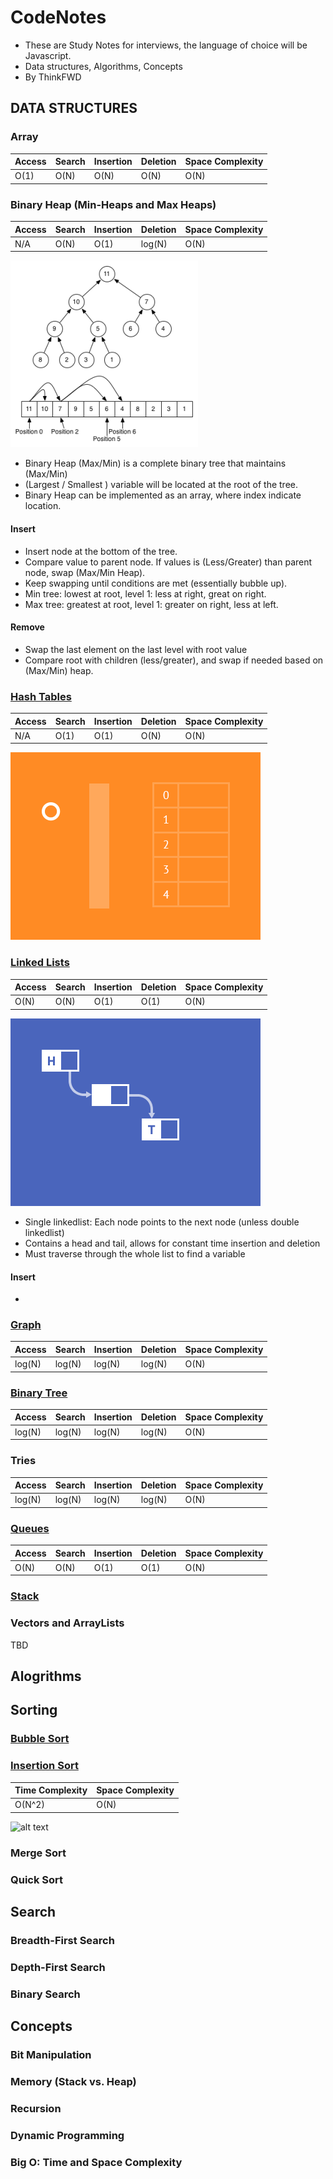 # CodeNotes

- These are Study Notes for interviews, the language of choice will be Javascript. 
- Data structures, Algorithms, Concepts
- By ThinkFWD

## DATA STRUCTURES 

### Array
| Access | Search | Insertion | Deletion | Space Complexity |
| ------ | ------ | --------- | -------- | ---------------- |
|  O(1)  |  O(N)  |    O(N)   |   O(N)   |       O(N)       |


### Binary Heap (Min-Heaps and Max Heaps)
| Access | Search | Insertion | Deletion | Space Complexity |
| ------ | ------ | --------- | -------- | ---------------- |
|  N/A   |  O(N)  |    O(1)   |  log(N)  |       O(N)       |


![alt text](https://github.com/ThinkFWD/CodeNotes/blob/master/assets/maxHeap.png)

- Binary Heap (Max/Min) is a complete binary tree that maintains (Max/Min)
- (Largest / Smallest ) variable will be located at the root of the tree. 
- Binary Heap can be implemented as an array, where index indicate location.

#### Insert

- Insert node at the bottom of the tree.
- Compare value to parent node. If values is (Less/Greater) than parent node, swap (Max/Min Heap).
- Keep swapping until conditions are met (essentially bubble up). 
- Min tree: lowest at root, level 1: less at right, great on right.
- Max tree: greatest at root, level 1: greater on right, less at left. 

#### Remove
 - Swap the last element on the last level with root value
 - Compare root with children (less/greater), and swap if needed based on (Max/Min) heap. 
 
 

### [Hash Tables](https://github.com/ThinkFWD/CodeNotes/blob/master/dataStructure/hashTable.js)
| Access | Search | Insertion | Deletion | Space Complexity |
| ------ | ------ | --------- | -------- | ---------------- |
|  N/A   |  O(1)  |    O(1)   |   O(N)   |       O(N)       |



![alt text](https://github.com/ThinkFWD/CodeNotes/blob/master/assets/hashtable.gif)


### [Linked Lists](https://github.com/ThinkFWD/CodeNotes/blob/master/dataStructure/linkedList.js)
| Access | Search | Insertion | Deletion | Space Complexity |
| ------ | ------ | --------- | -------- | ---------------- |
|  O(N)  |  O(N)  |    O(1)   |   O(1)   |       O(N)       |

![alt text](https://github.com/ThinkFWD/CodeNotes/blob/master/assets/linkList.gif)

- Single linkedlist: Each node points to the next node (unless double linkedlist)
- Contains a head and tail, allows for constant time insertion and deletion 
- Must traverse through the whole list to find a variable

#### Insert
- 




### [Graph](https://github.com/ThinkFWD/CodeNotes/blob/master/dataStructure/graph.js)
| Access | Search | Insertion | Deletion | Space Complexity |
| ------ | ------ | --------- | -------- | ---------------- |
| log(N) | log(N) |   log(N)  |  log(N)  |       O(N)       |

### [Binary Tree](https://github.com/ThinkFWD/CodeNotes/blob/master/dataStructure/binaryTree.js)
| Access | Search | Insertion | Deletion | Space Complexity |
| ------ | ------ | --------- | -------- | ---------------- |
| log(N) | log(N) |   log(N)  |  log(N)  |       O(N)       |


### Tries
| Access | Search | Insertion | Deletion | Space Complexity |
| ------ | ------ | --------- | -------- | ---------------- |
| log(N) | log(N) |   log(N)  |  log(N)  |       O(N)       |


### [Queues](https://github.com/ThinkFWD/CodeNotes/blob/master/dataStructure/queues.js)
| Access | Search | Insertion | Deletion | Space Complexity |
| ------ | ------ | --------- | -------- | ---------------- |
|  O(N)  |  O(N)  |    O(1)   |   O(1)   |       O(N)       |


### [Stack](https://github.com/ThinkFWD/CodeNotes/blob/master/dataStructure/stack.js)

### Vectors and ArrayLists
TBD


## Alogrithms

## Sorting
### [Bubble Sort](https://github.com/ThinkFWD/CodeNotes/blob/master/algorithms/sorting.js)
### [Insertion Sort](https://github.com/ThinkFWD/CodeNotes/blob/master/algorithms/sorting.js)
| Time Complexity | Space Complexity |
| --------------- | ---------------- |
|      O(N^2)     |       O(N)       |

![alt text](https://upload.wikimedia.org/wikipedia/commons/0/0f/Insertion-sort-example-300px.gif)



### Merge Sort
### Quick Sort

## Search
### Breadth-First Search
### Depth-First Search
### Binary Search

## Concepts

### Bit Manipulation
### Memory (Stack vs. Heap)
### Recursion
### Dynamic Programming
### Big O: Time and Space Complexity

